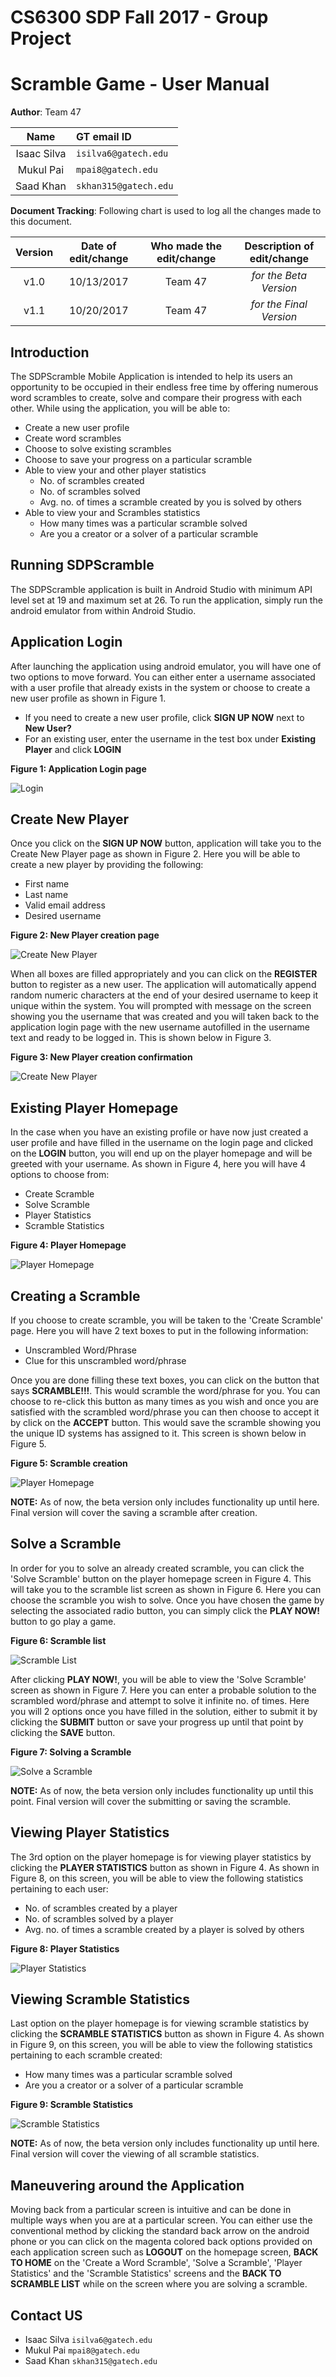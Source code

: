 # CS6300 SDP Fall 2017 - Group Project

# Scramble Game - User Manual

**Author**:  Team 47 

| Name | GT email ID |
| :-----: | :----------------- |
| Isaac Silva | ```isilva6@gatech.edu``` |
| Mukul Pai | ```mpai8@gatech.edu``` |
| Saad Khan | ```skhan315@gatech.edu``` |

**Document Tracking**: Following chart is used to log all the changes made to this document.

| Version | Date of edit/change | Who made the edit/change | Description of edit/change |
| :-----: | :-----------------: | :----------------------: | :------------------------: |
|    v1.0     |    10/13/2017                 |   Team 47                       |           *for the Beta Version*                 |
|    v1.1     |    10/20/2017                 |   Team 47                       |           *for the Final Version*                 |

## Introduction

The SDPScramble Mobile Application is intended to help its users an opportunity to be occupied in their endless free time by offering numerous word scrambles to create, solve and compare their progress with each other. While using the application, you will be able to:

* Create a new user profile
* Create word scrambles
* Choose to solve existing scrambles
* Choose to save your progress on a particular scramble
* Able to view your and other player statistics
  * No. of scrambles created
  * No. of scrambles solved
  * Avg. no. of times a scramble created by you is solved by others
* Able to view your and Scrambles statistics
  * How many times was a particular scramble solved
  * Are you a creator or a solver of a particular scramble

## Running SDPScramble

The SDPScramble application is built in Android Studio with minimum API level set at 19 and maximum set at 26. To run the application, simply run the android emulator from within Android Studio.

## Application Login

After launching the application using android emulator, you will have one of two options to move forward. You can either enter a username associated with a user profile that already exists in the system or choose to create a new user profile as shown in Figure 1.

* If you need to create a new user profile, click **SIGN UP NOW** next to **New User?**
* For an existing user, enter the username in the test box under **Existing Player** and click **LOGIN**

**Figure 1: Application Login page**

![Login](images/Figure1.png)

## Create New Player

Once you click on the **SIGN UP NOW** button, application will take you to the Create New Player page as shown in Figure 2. Here you will be able to create a new player by providing the following:

* First name
* Last name
* Valid email address
* Desired username

**Figure 2: New Player creation page**

![Create New Player](images/Figure2.png)

When all boxes are filled appropriately and you can click on the **REGISTER** button to register as a new user. The application will automatically append random numeric characters at the end of your desired username to keep it unique within the system. You will prompted with message on the screen showing you the username that was created and you will taken back to the application login page with the new username autofilled in the username text and ready to be logged in. This is shown below in Figure 3. 

**Figure 3: New Player creation confirmation**

![Create New Player](images/Figure3.png)

## Existing Player Homepage

In the case when you have an existing profile or have now just created a user profile and have filled in the username on the login page and clicked on the **LOGIN** button, you will end up on the player homepage and will be greeted with your username. As shown in Figure 4, here you will have 4 options to choose from:

* Create Scramble
* Solve Scramble
* Player Statistics
* Scramble Statistics

**Figure 4: Player Homepage**

![Player Homepage](images/Figure4.png)

## Creating a  Scramble

If you choose to create scramble, you will be taken to the 'Create Scramble' page. Here you will have 2 text boxes to put in the following information:

* Unscrambled Word/Phrase
* Clue for this unscrambled word/phrase

Once you are done filling these text boxes, you can click on the button that says **SCRAMBLE!!!**. This would scramble the word/phrase for you. You can choose to re-click this button as many times as you wish and once you are satisfied with the scrambled word/phrase you can then choose to accept it by click on the **ACCEPT** button. This would save the scramble showing you the unique ID systems has assigned to it. This screen is shown below in Figure 5.

**Figure 5: Scramble creation**

![Player Homepage](images/Figure5.png)

**NOTE:** As of now, the beta version only includes functionality up until here. Final version will cover the saving a scramble after creation.

## Solve a Scramble

In order for you to solve an already created scramble, you can click the 'Solve Scramble' button on the player homepage screen in Figure 4. This will take you to the scramble list screen as shown in Figure 6. Here you can choose the scramble you wish to solve. Once you have chosen the game by selecting the associated radio button, you can simply click the **PLAY NOW!** button to go play a game.

**Figure 6: Scramble list**

![Scramble List](images/Figure6.png)

After clicking **PLAY NOW!**, you will be able to view the 'Solve Scramble' screen as shown in Figure 7. Here you can enter a probable solution to the scrambled word/phrase and attempt to solve it infinite no. of times. Here you will 2 options once you have filled in the solution, either to submit it by clicking the **SUBMIT** button or save your progress up until that point by clicking the **SAVE** button.

**Figure 7: Solving a Scramble**

![Solve a Scramble](images/Figure7.png)

**NOTE:** As of now, the beta version only includes functionality up until this point. Final version will cover the submitting or saving the scramble.

## Viewing Player Statistics 

The 3rd option on the player homepage is for viewing player statistics by clicking the **PLAYER STATISTICS** button as shown in Figure 4. As shown in Figure 8, on this screen, you will be able to view the following statistics pertaining to each user:

* No. of scrambles created by a player
* No. of scrambles solved by a player
* Avg. no. of times a scramble created by a player is solved by others

**Figure 8: Player Statistics**

![Player Statistics](images/Figure8.png)

## Viewing Scramble Statistics

Last option on the player homepage is for viewing scramble statistics by clicking the **SCRAMBLE STATISTICS** button as shown in Figure 4. As shown in Figure 9, on this screen, you will be able to view the following statistics pertaining to each scramble created:

* How many times was a particular scramble solved
* Are you a creator or a solver of a particular scramble

**Figure 9: Scramble Statistics**

![Scramble Statistics](images/Figure9.png)

**NOTE:** As of now, the beta version only includes functionality up until here. Final version will cover the viewing of all scramble statistics.

## Maneuvering around the Application

Moving back from a particular screen is intuitive and can be done in multiple ways when you are at a particular screen. You can either use the conventional method by clicking the standard back arrow on the android phone or you can click on the magenta colored back options provided on each application screen such as **LOGOUT** on the homepage screen, **BACK TO HOME** on the 'Create a Word Scramble', 'Solve a Scramble', 'Player Statistics' and the 'Scramble Statistics' screens and the **BACK TO SCRAMBLE LIST** while on the screen where you are solving a scramble.


## Contact US

* Isaac Silva ```isilva6@gatech.edu``` 
* Mukul Pai ```mpai8@gatech.edu``` 
* Saad Khan ```skhan315@gatech.edu``` 
